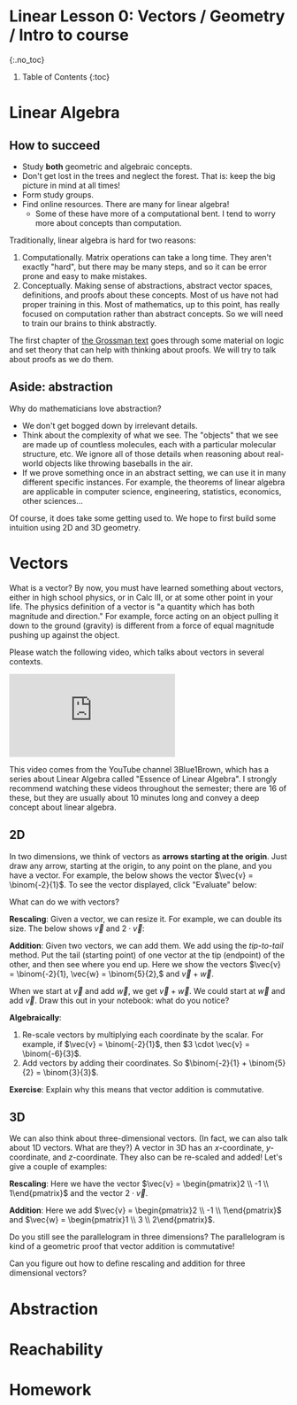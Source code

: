<script src="https://sagecell.sagemath.org/static/embedded_sagecell.js"></script>
<script>sagecell.makeSagecell({"inputLocation": ".sage"});</script>

# Linear Lesson 0: Vectors / Geometry / Intro to course
{:.no_toc}

1. Table of Contents
{:toc}

# Linear Algebra

## How to succeed

* Study **both** geometric and algebraic concepts.
* Don't get lost in the trees and neglect the forest. That is: keep the big picture in mind at all times!
* Form study groups.
* Find online resources. There are many for linear algebra!
  * Some of these have more of a computational bent. I tend to worry more about concepts than computation.

Traditionally, linear algebra is hard for two reasons:

1. Computationally. Matrix operations can take a long time. They aren't exactly "hard", but there may be many steps, and so it can be error prone and easy to make mistakes.
2. Conceptually. Making sense of abstractions, abstract vector spaces, definitions, and proofs about these concepts. Most of us have not had proper training in this. Most of mathematics, up to this point, has really focused on computation rather than abstract concepts. So we will need to train our brains to think abstractly.

The first chapter of [the Grossman text](https://jp-g.de/Skripte/LA-GES-CS-JPG.pdf) goes through some material on logic and set theory that can help with thinking about proofs. We will try to talk about proofs as we do them.

## Aside: abstraction

Why do mathematicians love abstraction?

* We don't get bogged down by irrelevant details.
* Think about the complexity of what we see. The "objects" that we see are made up of countless molecules, each with a particular molecular structure, etc. We ignore all of those details when reasoning about real-world objects like throwing baseballs in the air.
* If we prove something once in an abstract setting, we can use it in many different specific instances. For example, the theorems of linear algebra are applicable in computer science, engineering, statistics, economics, other sciences...

Of course, it does take some getting used to. We hope to first build some intuition using 2D and 3D geometry.

# Vectors

What is a vector? By now, you must have learned something about vectors, either in high school physics, or in Calc III, or at some other point in your life. The physics definition of a vector is "a quantity which has both magnitude and direction." For example, force acting on an object pulling it down to the ground (gravity) is different from a force of equal magnitude pushing up against the object.

Please watch the following video, which talks about vectors in several contexts.

<div class="youtube-container">
  <iframe src="https://www.youtube.com/embed/fNk_zzaMoSs" title="YouTube video player" frameborder="0" allow="accelerometer; autoplay; clipboard-write; encrypted-media; gyroscope; picture-in-picture" allowfullscreen></iframe>
</div>

This video comes from the YouTube channel 3Blue1Brown, which has a series about Linear Algebra called "Essence of Linear Algebra". I strongly recommend watching these videos throughout the semester; there are 16 of these, but they are usually about 10 minutes long and convey a deep concept about linear algebra.

## 2D

In two dimensions, we think of vectors as **arrows starting at the origin**. Just draw any arrow, starting at the origin, to any point on the plane, and you have a vector. For example, the below shows the vector $\vec{v} = \binom{-2}{1}$. To see the vector displayed, click "Evaluate" below:

<div class="sage">
<script type="text/x-sage">
G = Graphics()
origin = vector([0, 0])
v = vector([-2, 1])
G += arrow(origin, v)
G.show(xmin=-5, xmax=5, ymin=-5, ymax=5)
</script>
</div>

What can do we with vectors?

**Rescaling**: Given a vector, we can resize it. For example, we can double its size. The below shows $\vec{v}$ and $2\cdot \vec{v}$:

<div class="sage">
<script type="text/x-sage">
G = Graphics()
origin = vector([0, 0])
v = vector([-2, 1])
G += arrow(origin, v, color='blue')
G += arrow(origin, 2*v,  color='orange', linestyle='dotted')
G.show(xmin=-5, xmax=5, ymin=-5, ymax=5)
</script>
</div>

**Addition**: Given two vectors, we can add them. We add using the *tip-to-tail* method. Put the tail (starting point) of one vector at the tip (endpoint) of the other, and then see where you end up. Here we show the vectors $\vec{v} = \binom{-2}{1}, \vec{w} = \binom{5}{2},$ and $\vec{v} + \vec{w}$.

<div class="sage">
<script type="text/x-sage">
G = Graphics()
origin = vector([0, 0])
v = vector([-2, 1])
w = vector([5, 2])
G += arrow(origin, v, color='blue')
G += arrow(origin, w,  color='red')
G += arrow(origin, v + w, color='green')
G += arrow(v, v + w, color='red', linestyle='dotted')
G.show(xmin=-5, xmax=5, ymin=-5, ymax=5)
</script>
</div>

When we start at $\vec{v}$ and add $\vec{w}$, we get $\vec{v} + \vec{w}$. We could start at $\vec{w}$ and add $\vec{v}$. Draw this out in your notebook: what do you notice?

**Algebraically**:

1. Re-scale vectors by multiplying each coordinate by the scalar. For example, if $\vec{v} = \binom{-2}{1}$, then $3 \cdot \vec{v} = \binom{-6}{3}$.
2. Add vectors by adding their coordinates. So $\binom{-2}{1} + \binom{5}{2} = \binom{3}{3}$.

**Exercise**: Explain why this means that vector addition is commutative.

## 3D

We can also think about three-dimensional vectors. (In fact, we can also talk about 1D vectors. What are they?) A vector in 3D has an $x$-coordinate, $y$-coordinate, and $z$-coordinate. They also can be re-scaled and added! Let's give a couple of examples:

**Rescaling**: Here we have the vector $\vec{v} = \begin{pmatrix}2 \\ -1 \\ 1\end{pmatrix}$ and the vector $2 \cdot \vec{v}$.

<div class="sage">
<script type="text/x-sage">
def axes(xmin=-1,xmax=1,ymin=-1,ymax=1,zmin=-1,zmax=1,**kwds):
    ex = vector((1,0,0))
    ey = vector((0,1,0))
    ez = vector((0,0,1))
    G =  line3d([xmin*ex,xmax*ex],**kwds)
    G += line3d([ymin*ey,ymax*ey],**kwds)
    G += line3d([zmin*ez,zmax*ez],**kwds)
    return G

G = axes(xmin=-5, xmax=5, ymin=-5, ymax=5, zmin=-5, zmax=5)
origin = vector([0, 0, 0])
v = vector([2, -1, 1])
G += arrow(origin, v, color='blue')
G += arrow(origin, 2*v, color='orange')
G.show()
</script>
</div>

**Addition**: Here we add $\vec{v} = \begin{pmatrix}2 \\ -1 \\ 1\end{pmatrix}$ and $\vec{w} = \begin{pmatrix}1 \\ 3 \\ 2\end{pmatrix}$.

<div class="sage">
<script type="text/x-sage">
def axes(xmin=-1,xmax=1,ymin=-1,ymax=1,zmin=-1,zmax=1,**kwds):
    ex = vector((1,0,0))
    ey = vector((0,1,0))
    ez = vector((0,0,1))
    G =  line3d([xmin*ex,xmax*ex],**kwds)
    G += line3d([ymin*ey,ymax*ey],**kwds)
    G += line3d([zmin*ez,zmax*ez],**kwds)
    return G

G = axes(xmin=-5, xmax=5, ymin=-5, ymax=5, zmin=-5, zmax=5)
origin = vector([0, 0, 0])
v = vector([2, -1, 1])
w = vector([1, 3, 2])
G += arrow(origin, v, color='blue')
G += arrow(origin, w, color='red')
G += arrow(origin, v + w, color='green')
G += arrow(v, v + w, color='red')
G += arrow(w, w + v, color='blue')
G.show()
</script>
</div>

Do you still see the parallelogram in three dimensions? The parallelogram is kind of a geometric proof that vector addition is commutative!

Can you figure out how to define rescaling and addition for three dimensional vectors?

# Abstraction

# Reachability

# Homework
